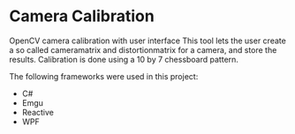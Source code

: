 # Camera Calibration
OpenCV camera calibration with user interface
This tool lets the user create a so called cameramatrix and distortionmatrix for a camera, and store the results.
Calibration is done using a 10 by 7 chessboard pattern.

The following frameworks were used in this project:
* C#
* Emgu
* Reactive
* WPF
